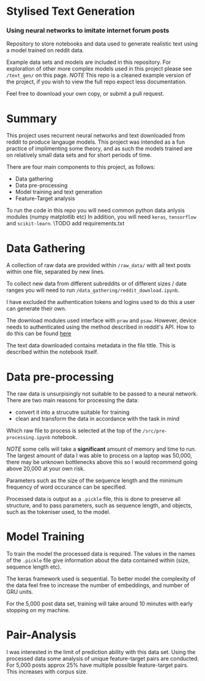# Stylised Text Generation
### Using neural networks to imitate internet forum posts

Repository to store notebooks and data used to generate realistic text using a model trained on reddit data.

Example data sets and models are included in this repository. For exploration of other more complex models used in this project please see `/text_gen/` on this page. *NOTE* This repo is a cleaned example version of the project, if you wish to view the full repo expect less documentation.

Feel free to download your own copy, or submit a pull request.

# Summary

This project uses recurrent neural networks and text downloaded from reddit to produce langauge models. This project was intended as a fun practice of implimenting some theory, and as such the models trained are on relatively small data sets and for short periods of time.

There are four main components to this project, as follows:
* Data gathering
* Data pre-processing
* Model training and text generation
* Feature-Target analysis

To run the code in this repo you will need common python data anlysis modules (numpy matplotlib etc)
In addition, you will need `keras`, `tensorflow` and `scikit-learn`.
\\TODO add requirements.txt

# Data Gathering

A collection of raw data are provided within `/raw_data/` with all text posts within one file, separated by new lines.

To collect new data from different subreddits or of different sizes / date ranges you will need to run `/data_gathering/reddit_download.ipynb`. 

I have excluded the authentication tokens and logins used to do this a user can generate their own. 

The download modules used interface with `praw` and `psaw`. However, device needs to authenticated using the method described in reddit's API. How to do this can be found [here](https://github.com/reddit-archive/reddit/wiki/OAuth2)

The text data downloaded contains metadata in the file title. This is described within the notebook itself. 

# Data pre-processing

The raw data is unsurpisingly not suitable to be passed to a neural network. There are two main reasons for processing the data:

* convert it into a strucutre suitable for training
* clean and transform the data in accordance with the task in mind

Which raw file to process is selected at the top of the `/src/pre-processing.ipynb` notebook. 

*NOTE* some cells will take a **significant** amount of memory and time to run. The largest amount of data I was able to process on a laptop was 50,000, there may be unknown bottlenecks above this so I would recommend going above 20,000 at your own risk. 

Parameters such as the size of the sequence length and the minimum frequency of word occurance can be specified.

Processed data is output as a `.pickle` file, this is done to preserve all structure, and to pass parameters, such as sequence length, and objects, such as the tokeniser used, to the model.

# Model Training 

To train the model the processed data is required. The values in the names of the `.pickle` file give information about the data contained within (size, sequence length etc). 

The keras framework used is sequential. To better model the complexity of the data feel free to increase the number of embeddings, and number of GRU units. 

For the 5,000 post data set, training will take around 10 minutes with early stopping on my machine.

# Pair-Analysis

I was interested in the limit of prediction ability with this data set. Using the processed data some analysis of unique feature-target pairs are conducted. For 5,000 posts approx 25% have multiple possible feature-target pairs. This increases with corpus size.

